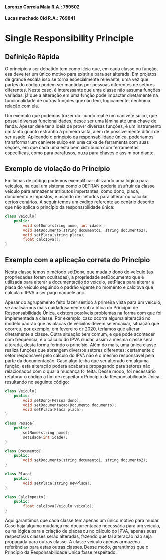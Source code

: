 #### Lorenzo Correia Maia R.A.: 759502
#### Lucas machado Cid R.A.: 769841

# Single Responsibility Principle
## Definição Rápida

O princípio a ser debatido tem como ideia que, em cada classe ou função, esa deve ter um único motivo para existir e para ser alterada. Em projetos de grande escala isso se torna especialmente relevante, uma vez que partes do código podem ser mantidas por pessoas diferentes de setores diferentes. Neste caso, é interessante que uma classe não assuma funções variadas, já que a alteração em uma função pode impactar diretamente na funcionalidade de outras funções que não tem, logicamente, nenhuma relação com ela.

Um exemplo que podemos trazer do mundo real é um canivete suiço, que possui diversas funcionalidades, desde ser uma lâmina até uma chave de fenda. Apesar dele ter a ideia de prover diversas funções, é um instrumento um tanto quanto estranho à primeira vista, além de possivelmente difícil de ser usado. Aplicando o princípio da responsabilidade única, poderíamos transformar um canivete suiço em uma caixa de ferramenta com suas seções, em que cada uma está bem distribuída com ferramentas específicas, como para parafusos, outra para chaves e assim por diante.

## Exemplo de violação do Princípio

Em linhas de código podemos exemplificar utilizando uma lógica para veículos, na qual um sistema como o DETRAN poderia usufruir da classe veiculo para armazenar atributos importantes, como dono, placa, documento e impostos, e usando de métodos para alterar ou calcular certos cenários. A seguir temos um código referente ao cenário descrito que não aplica o princípio da responsabilidade única:

``` cpp
class Veiculo{
    public:
        void setDono(string nome, int idade);
        void setDocumento(string documento1, string documento2);
        void setPlaca(string placa);
        float calcIpva(); 
}
```

## Exemplo com a aplicação correta do Princípio

Nesta classe temos o método setDono, que muda o dono do veículo (as propriedades foram ocultadas), a propriedade setDocumento que é utilizada para alterar a documentação do veículo, setPlaca para alterar a placa do veículo seguindo o padrão vigente no momento e calcIpva que calcula o IPVA a ser pago naquele ano.

Apesar do agrupamento feito fazer sentido à primeira vista para um veículo, se analisarmos mais cuidadosamente sob a ótica do Princípio de Responsabilidade Única, existem possíveis problemas na forma com que foi implementada a classe. Por exemplo, caso ocorra alguma alteração no modelo padrão que as placas de veículos devem se encaixar, situação que ocorreu, por exemplo, em fevereiro de 2020, teríamos que alterar diretamente a classe. Outra situação bem comum, e que pode acontecer com frequência, é o cálculo do IPVA mudar, assim a mesma classe será alterada, desta forma ferindo o princípio. Além do mais, uma única classe realiza funções que abrangem diversos setores diferentes: certamente o setor responsável pelo cálculo do IPVA não é o mesmo responsável pela parte da documentação. Caso algo tenha que ser alterado em alguma função, esta alteração poderá acabar se propagando para setores não relacionados com o qual a mudança foi feita. Desse modo, foi necessário refatorar o código a fim de respeitar o Princípio da Responsabilidade Única, resultando no seguinte código:


``` cpp
class Veiculo{
    public:
        void setDono(Pessoa dono);
        void setDocumentacao(Documento documento);
        void setPlaca(Placa placa);
}

class Pessoa{
    public:
        setNome(string nome);
        setIdade(int idade);
}

class Documento{
    public:
        void setDocumento(string documento1, string documento2);
}

class Placa{
    public:
        void setPlaca(string newPlaca);   
}

class CalcImposto{
    public:
        float calcIpva(Veiculo veiculo);
}
```

Aqui garantimos que cada classe tem apenas um único motivo para mudar. Caso haja alguma mudança ma documentaçao necessária para um veículo, ou na lógica para a criação de placas ou no cálculo do IPVA, apenas suas respectivas classes serão alteradas, fazendo que tal alteração não seja propagada para outras classe. A classe veiculo apenas armazena referências para estas outras classes. Desse modo, garantimos que o Princípio da Responsabilidade Única fosse respeitado.